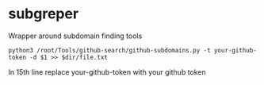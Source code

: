 # subgreper
Wrapper around subdomain finding tools

```
python3 /root/Tools/github-search/github-subdomains.py -t your-github-token -d $1 >> $dir/file.txt
```
In 15th line replace your-github-token with your github token
